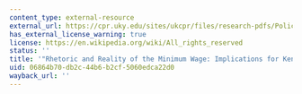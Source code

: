 ```yaml
---
content_type: external-resource
external_url: https://cpr.uky.edu/sites/ukcpr/files/research-pdfs/PolicyInsights-No1_ziliak.pdf
has_external_license_warning: true
license: https://en.wikipedia.org/wiki/All_rights_reserved
status: ''
title: '"Rhetoric and Reality of the Minimum Wage: Implications for Kentucky." (PDF)'
uid: 06864b70-db2c-44b6-b2cf-5060edca22d0
wayback_url: ''
---
```


